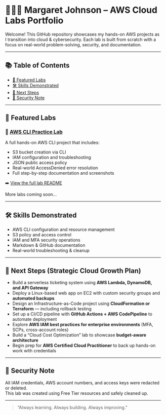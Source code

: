 # 👩🏽‍💻 Margaret Johnson – AWS Cloud Labs Portfolio

Welcome! This GitHub repository showcases my hands-on AWS projects as I transition into cloud & cybersecurity. Each lab is built from scratch with a focus on real-world problem-solving, security, and documentation. 

---

## 📚 Table of Contents

- [📁 Featured Labs](#-featured-labs)
- [🛠️ Skills Demonstrated](#️-skills-demonstrated)
- [🚀 Next Steps](#-next-steps)
- [🔐 Security Note](#-security-note)

---

## 📁 Featured Labs

### 🔹 [AWS CLI Practice Lab](./AWS-CLI-Practice/S3-Bucket-Permission-Lab)
A full hands-on AWS CLI project that includes:
- S3 bucket creation via CLI
- IAM configuration and troubleshooting
- JSON public access policy
- Real-world AccessDenied error resolution
- Full step-by-step documentation and screenshots

➡️ [View the full lab README](./AWS-CLI-Practice/S3-Bucket-Permission-Lab/README.md)

More labs coming soon...

---

## 🛠️ Skills Demonstrated

- AWS CLI configuration and resource management
- S3 policy and access control
- IAM and MFA security operations
- Markdown & GitHub documentation
- Real-world troubleshooting & cleanup

---

## 🚀 Next Steps (Strategic Cloud Growth Plan)

- Build a serverless ticketing system using **AWS Lambda, DynamoDB, and API Gateway**
- Deploy a Linux-based web app on EC2 with custom security groups and **automated backups**
- Design an Infrastructure-as-Code project using **CloudFormation or Terraform** — including rollback testing
- Set up a CI/CD pipeline with **GitHub Actions + AWS CodePipeline** to automate deployment
- Explore **AWS IAM best practices for enterprise environments** (MFA, SCPs, cross-account roles)
- Build a “Cloud Cost Optimization” lab to showcase **budget-aware architecture**
- Begin prep for **AWS Certified Cloud Practitioner** to back up hands-on work with credentials

---

## 🔐 Security Note

All IAM credentials, AWS account numbers, and access keys were redacted or deleted.  
This lab was created using Free Tier resources and safely cleaned up.

---

> “Always learning. Always building. Always improving.”

